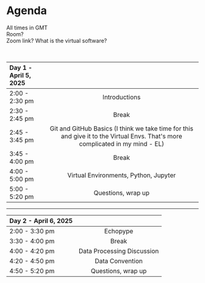 # Agenda
All times in GMT  
Room?  
Zoom link? What is the virtual software?

<br>

|Day 1 - April 5, 2025  |               |
| :---          | :----:                |
|2:00 - 2:30 pm | Introductions         |
|2:30 - 2:45 pm | Break                 |
|2:45 - 3:45 pm | Git and GitHub Basics (I think we take time for this and give it to the Virtual Envs. That's more complicated in my mind - EL)|
|3:45 - 4:00 pm | Break                 |
|4:00 - 5:00 pm | Virtual Environments, Python, Jupyter|
|5:00 - 5:20 pm | Questions, wrap up|

---

| Day 2 - April 6, 2025 |                       |
| :---          | :----:                        |
|2:00 - 3:30 pm | Echopype                      |
|3:30 - 4:00 pm | Break                         |
|4:00 - 4:20 pm | Data Processing Discussion    |
|4:20 - 4:50 pm | Data Convention               |
|4:50 - 5:20 pm | Questions, wrap up            |